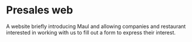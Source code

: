 # Presales web

A website briefly introducing Maul and allowing companies and restaurant
interested in working with us to fill out a form to express their interest.
